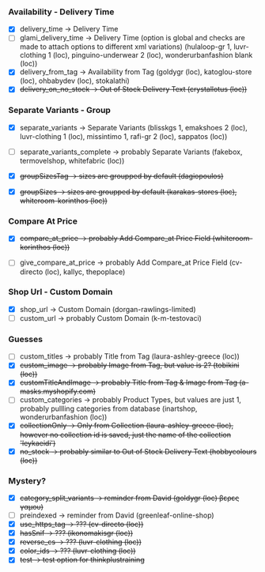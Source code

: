 ### Availability - Delivery Time
- [x] delivery_time -> Delivery Time
- [ ] glami_delivery_time -> Delivery Time (option is global and checks are made to attach options to different xml variations) (hulaloop-gr 1, luvr-clothing 1 (loc), pinguino-underwear 2 (loc), wonderurbanfashion blank (loc))
- [x] delivery_from_tag -> Availability from Tag (goldygr (loc), katoglou-store (loc), ohbabydev (loc), stokalathi)
- [x] ~~delivery_on_no_stock -> Out of Stock Delivery Text (crystallotus (loc))~~

### Separate Variants - Group
- [x] separate_variants -> Separate Variants (blisskgs 1, emakshoes 2 (loc), luvr-clothing 1 (loc), missintimo 1, rafi-gr 2 (loc), sappatos (loc))
- [ ] separate_variants_complete -> probably Separate Variants (fakebox, termovelshop, whitefabric (loc))

- [x] ~~groupSizesTag -> sizes are groupped by default (dagiopoulos)~~
- [x] ~~groupSizes -> sizes are groupped by default (karakas-stores (loc), whiteroom-korinthos (loc))~~

### Compare At Price
- [x] ~~compare_at_price -> probably Add Compare_at Price Field (whiteroom-korinthos (loc))~~
- [ ] give_compare_at_price -> probably Add Compare_at Price Field (cv-directo (loc), kallyc, thepoplace)


### Shop Url - Custom Domain
- [x] shop_url -> Custom Domain (dorgan-rawlings-limited)
- [ ] custom_url -> probably Custom Domain (k-m-testovaci)

### Guesses
- [ ] custom_titles -> probably Title from Tag (laura-ashley-greece (loc))
- [x] ~~custom_image -> probably Image from Tag, but value is 2? (tobikini (loc))~~
- [x] ~~customTitleAndImage -> probably Title from Tag & Image from Tag (a-masks.myshopify.com)~~
- [ ] custom_categories -> probably Product Types, but values are just 1, probably pullling categories from database (inartshop, wonderurbanfashion (loc))
- [x] ~~collectionOnly -> Only from Collection (laura-ashley-greece (loc), however no collection id is saved, just the name of the collection 'leykaeidi')~~
- [x] ~~no_stock -> probably similar to Out of Stock Delivery Text (hobbycolours (loc))~~

### Mystery?
- [x] ~~category_split_variants -> reminder from David (goldygr (loc) βερες γαμου)~~
- [ ] preindexed -> reminder from David (greenleaf-online-shop)
- [x] ~~use_https_tag -> ??? (cv-directo (loc))~~
- [x] ~~hasSnif -> ??? (ikonomakisgr (loc))~~
- [x] ~~reverse_cs -> ??? (luvr-clothing (loc))~~
- [x] ~~color_ids -> ??? (luvr-clothing (loc))~~
- [x] ~~test -> test option for thinkplustraining~~